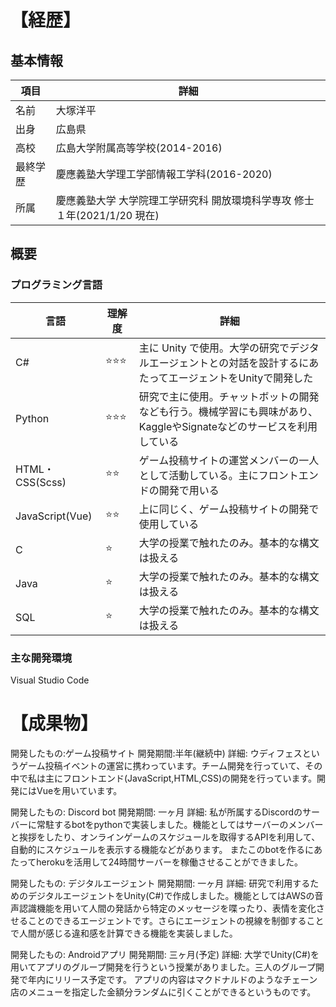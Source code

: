 # 【経歴】

## 基本情報

| 項目       | 詳細                                                                       |
| ---------- | -------------------------------------------------------------------------- |
| 名前       | 大塚洋平                                                                   |
| 出身       | 広島県                                                                     |
| 高校   | 広島大学附属高等学校(2014-2016)                                            |
| 最終学歴   | 慶應義塾大学理工学部情報工学科(2016-2020)                                             |
| 所属       | 慶應義塾大学 大学院理工学研究科 開放環境科学専攻 修士１年(2021/1/20 現在) |

## 概要

### プログラミング言語

| 言語             | 理解度    | 詳細     |
| ---------------- | --------- | -----|
| C#               | ⭐️⭐️⭐️ | 主に Unity で使用。大学の研究でデジタルエージェントとの対話を設計するにあたってエージェントをUnityで開発した|
| Python           | ⭐️⭐️⭐️ | 研究で主に使用。チャットボットの開発なども行う。機械学習にも興味があり、KaggleやSignateなどのサービスを利用している|
| HTML・CSS(Scss)   | ⭐️⭐️    | ゲーム投稿サイトの運営メンバーの一人として活動している。主にフロントエンドの開発で用いる        |
| JavaScript(Vue)   |⭐️⭐️|上に同じく、ゲーム投稿サイトの開発で使用している|
| C           | ⭐️       | 大学の授業で触れたのみ。基本的な構文は扱える                                                    |
| Java           | ⭐️       | 大学の授業で触れたのみ。基本的な構文は扱える                                                    |
| SQL           | ⭐️       | 大学の授業で触れたのみ。基本的な構文は扱える                                                    |

### 主な開発環境
Visual Studio Code


# 【成果物】
開発したもの:ゲーム投稿サイト
開発期間:半年(継続中)
詳細:
ウディフェスというゲーム投稿イベントの運営に携わっています。チーム開発を行っていて、その中で私は主にフロントエンド(JavaScript,HTML,CSS)の開発を行っています。開発にはVueを用いています。

開発したもの: Discord bot
開発期間: 一ヶ月
詳細:
私が所属するDiscordのサーバーに常駐するbotをpythonで実装しました。機能としてはサーバーのメンバーと挨拶をしたり、オンラインゲームのスケジュールを取得するAPIを利用して、自動的にスケジュールを表示する機能などがあります。
またこのbotを作るにあたってherokuを活用して24時間サーバーを稼働させることができました。

開発したもの: デジタルエージェント
開発期間: 一ヶ月
詳細:
研究で利用するためのデジタルエージェントをUnity(C#)で作成しました。機能としてはAWSの音声認識機能を用いて人間の発話から特定のメッセージを喋ったり、表情を変化させることのできるエージェントです。さらにエージェントの視線を制御することで人間が感じる違和感を計算できる機能を実装しました。

開発したもの: Androidアプリ
開発期間: 三ヶ月(予定)
詳細:
大学でUnity(C#)を用いてアプリのグループ開発を行うという授業がありました。三人のグループ開発で年内にリリース予定です。
アプリの内容はマクドナルドのようなチェーン店のメニューを指定した金額分ランダムに引くことができるというものです。
